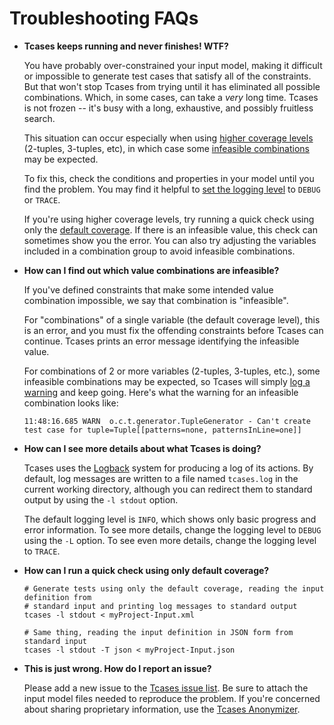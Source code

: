 # Troubleshooting FAQs #

  * **Tcases keeps running and never finishes! WTF?**

    You have probably over-constrained your input model, making it difficult or impossible to generate test
    cases that satisfy all of the constraints. But that won't stop Tcases from trying until it has eliminated
    all possible combinations. Which, in some cases, can take a *very* long time. Tcases is not frozen -- it's
    busy with a long, exhaustive, and possibly fruitless search.

    This situation can occur especially when using [higher coverage
    levels](http://www.cornutum.org/tcases/docs/Tcases-Guide.htm#higherCoverage) (2-tuples, 3-tuples, etc), in
    which case some [infeasible combinations](#infeasible) may be expected.

    To fix this, check the conditions and properties in your model until you find the problem. You may find it
    helpful to [set the logging level](#logging) to `DEBUG` or `TRACE`.

    If you're using higher coverage levels, try running a quick check using only the [default
    coverage](#defaultCoverage). If there is an infeasible value, this check can sometimes show you the
    error. You can also try adjusting the variables included in a combination group to avoid infeasible
    combinations.


  * **How can I find out which value combinations are infeasible?**<A name="infeasible"/>

    If you've defined constraints that make some intended value combination impossible, we say that
    combination is "infeasible".

    For "combinations" of a single variable (the default coverage level), this is an error, and you must fix
    the offending constraints before Tcases can continue. Tcases prints an error message identifying the
    infeasible value.
    
    For combinations of 2 or more variables (2-tuples, 3-tuples, etc.), some infeasible combinations may be
    expected, so Tcases will simply [log a warning](#logging) and keep going. Here's what the warning for an infeasible
    combination looks like:

    ```
    11:48:16.685 WARN  o.c.t.generator.TupleGenerator - Can't create test case for tuple=Tuple[[patterns=none, patternsInLine=one]]
    ```


  * **How can I see more details about what Tcases is doing?**<A name="logging"/>

    Tcases uses the [Logback](http://logback.qos.ch/) system for producing a log of its actions. By default,
    log messages are written to a file named `tcases.log` in the current working directory, although you can
    redirect them to standard output by using the `-l stdout` option.

    The default logging level is `INFO`, which shows only basic progress and error information.  To see more
    details, change the logging level to `DEBUG` using the `-L` option.  To see even more details, change the
    logging level to `TRACE`.


  * **How can I run a quick check using only default coverage?**<A name="defaultCoverage"/>

    ```
    # Generate tests using only the default coverage, reading the input definition from
    # standard input and printing log messages to standard output
    tcases -l stdout < myProject-Input.xml
    ```

    ```
    # Same thing, reading the input definition in JSON form from standard input
    tcases -l stdout -T json < myProject-Input.json
    ```


  * **This is just wrong. How do I report an issue?**

    Please add a new issue to the [Tcases issue list](https://github.com/Cornutum/tcases/issues). Be sure to
    attach the input model files needed to reproduce the problem. If you're concerned about sharing
    proprietary information, use the [Tcases Anonymizer](./How-To-Anonymize.md#how-to-anonymize-your-input-model).
    
